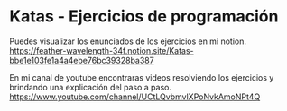 # Katas - Ejercicios de programación

Puedes visualizar los enunciados de los ejercicios en mi notion.
https://feather-wavelength-34f.notion.site/Katas-bbe1e103fe1a4a4ebe76bc39328ba387

En mi canal de youtube encontraras videos resolviendo los ejercicios y brindando una explicación del paso a paso.
https://www.youtube.com/channel/UCtLQvbmvlXPoNvkAmoNPt4Q
